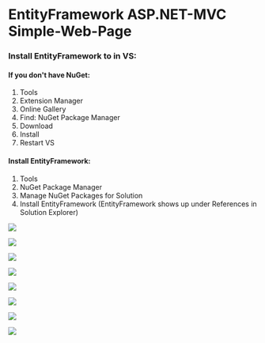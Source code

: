 # EntityFramework ASP.NET-MVC Simple-Web-Page

### Install EntityFramework to in VS: 

#### If you don't have NuGet:

1. Tools
2. Extension Manager
3. Online Gallery
4. Find: NuGet Package Manager
5. Download
6. Install
7. Restart VS

#### Install EntityFramework:

1. Tools
2. NuGet Package Manager
3. Manage NuGet Packages for Solution
4. Install EntityFramework (EntityFramework shows up under References in Solution Explorer)

![](aspmvc_simple1)

![](aspmvc_simple1)

![](aspmvc_simple1)

![](aspmvc_simple1)

![](aspmvc_simple1)

![](aspmvc_simple1)

![](aspmvc_simple1)

![](aspmvc_simple1)
